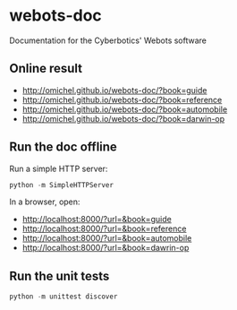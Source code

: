 # webots-doc

Documentation for the Cyberbotics' Webots software


## Online result

- http://omichel.github.io/webots-doc/?book=guide
- http://omichel.github.io/webots-doc/?book=reference
- http://omichel.github.io/webots-doc/?book=automobile
- http://omichel.github.io/webots-doc/?book=darwin-op


## Run the doc offline

Run a simple HTTP server:

``` python
python -m SimpleHTTPServer
```

In a browser, open:

- [http://localhost:8000/?url=&book=guide](http://localhost:8000/?url=&book=guide)
- [http://localhost:8000/?url=&book=reference](http://localhost:8000/?url=&book=reference)
- [http://localhost:8000/?url=&book=automobile](http://localhost:8000/?url=&book=automobile)
- [http://localhost:8000/?url=&book=dawrin-op](http://localhost:8000/?url=&book=darwin-op)


## Run the unit tests

``` python
python -m unittest discover
```

